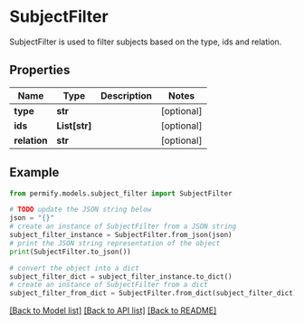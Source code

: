 # SubjectFilter

SubjectFilter is used to filter subjects based on the type, ids and relation.

## Properties

Name | Type | Description | Notes
------------ | ------------- | ------------- | -------------
**type** | **str** |  | [optional] 
**ids** | **List[str]** |  | [optional] 
**relation** | **str** |  | [optional] 

## Example

```python
from permify.models.subject_filter import SubjectFilter

# TODO update the JSON string below
json = "{}"
# create an instance of SubjectFilter from a JSON string
subject_filter_instance = SubjectFilter.from_json(json)
# print the JSON string representation of the object
print(SubjectFilter.to_json())

# convert the object into a dict
subject_filter_dict = subject_filter_instance.to_dict()
# create an instance of SubjectFilter from a dict
subject_filter_from_dict = SubjectFilter.from_dict(subject_filter_dict)
```
[[Back to Model list]](../README.md#documentation-for-models) [[Back to API list]](../README.md#documentation-for-api-endpoints) [[Back to README]](../README.md)


